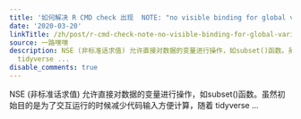 ```yaml
---
title: '如何解决 R CMD check 出现  NOTE: "no visible binding for global variable"'
date: '2020-03-20'
linkTitle: /zh/post/r-cmd-check-note-no-visible-binding-for-global-variable/
source: 一路嘿嘿
description: NSE (非标准话求值) 允许直接对数据的变量进行操作，如subset()函数。虽然初始目的是为了交互运行的时候减少代码输入方便计算，随着
  tidyverse ...
disable_comments: true
---
```

NSE (非标准话求值) 允许直接对数据的变量进行操作，如subset()函数。虽然初始目的是为了交互运行的时候减少代码输入方便计算，随着 tidyverse ...